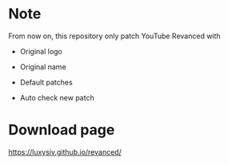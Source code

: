 # Note

From now on, this repository only patch YouTube Revanced with 

* Original logo

* Original name

* Default patches

* Auto check new patch

# Download page

https://luxysiv.github.io/revanced/
